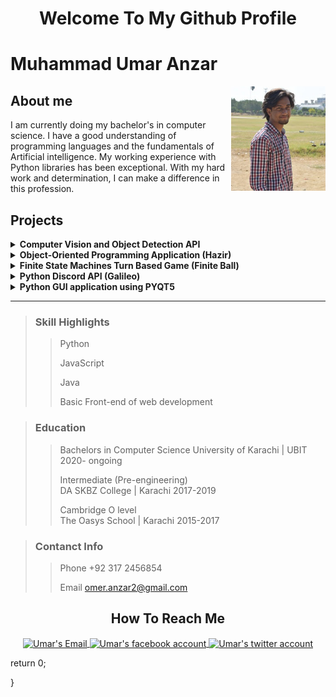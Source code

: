 <h1 align="center">Welcome To My Github Profile</h1>

# Muhammad Umar Anzar

<img align="right" width="30%" alt="my profile picture" src="images_icons/me.jpg">

## About me
I am currently doing my bachelor's in computer science. I have a good understanding of programming languages and the fundamentals of Artificial intelligence. My working experience with Python libraries has been exceptional. With my hard work and determination, I can make a difference in this profession.

## Projects

<details>
  <summary><b>Computer Vision and Object Detection API</b></summary>
  <p>A PYQT-based GUI hand gesture recognition application that interprets human hand gestures to form words that are then turned into sentences using Key2Text.</p>
</details>
<details>
  <summary><b>Object-Oriented Programming Application (Hazir)</b></summary>
  <p>A service-providing application prototype built in Java Swing GUI using SQLite as the database.</p>
</details>
<details>
  <summary><b>Finite State Machines Turn Based Game (Finite Ball)</b></summary>
  <p>A two-player 2D soccer game similar to air hockey, with transition-based movement and actual In-elastic collision physics.</p>
</details>
<details>
  <summary><b>Python Discord API (Galileo)</b></summary>
  <p>A Heroku-hosted Discord bot with some of my own custom basic commands.</p>
</details>
<details>
  <summary><b>Python GUI application using PYQT5</b></summary>
  <p>Simple FTP file backup application that connects to the server and downloads all files recursively for backup.</p>
</details>


<hr>

> ### Skill Highlights
>> Python
>>
>> JavaScript
>>
>> Java
>>
>> Basic Front-end of web development

> ### Education
>> Bachelors in Computer Science 
University of Karachi | UBIT
2020- ongoing
>>
>> Intermediate (Pre-engineering)         
DA SKBZ College | Karachi
2017-2019
>>
>> Cambridge O level                                   
The Oasys School | Karachi
2015-2017 



> ### Contanct Info
>> Phone
+92 317 2456854
>>
>> Email
omer.anzar2@gmail.com


  <!--
  **omer-anzar/omer-anzar** is a ✨ _special_ ✨ repository because its `README.md` (this file) appears on your GitHub profile.

  Here are some ideas to get you started:

  - 🔭 I’m currently working on ...
  - 🌱 I’m currently learning ...
  - 👯 I’m looking to collaborate on ...
  - 🤔 I’m looking for help with ...
  - 💬 Ask me about ...
  - 📫 How to reach me: ...
  - 😄 Pronouns: ...
  - ⚡ Fun fact: ...
  -->


  <h2 align="center">How To Reach Me</h2>
  <p align ="center">
    <a href="mailto:omer.anzar2@gmail.com">
      <image align="center" src="images_icons/facebookicon.png" width="64 px" alt="Umar's Email">
    </a>
    <a href="https://www.facebook.com/omer.anzar.7/">
      <image align="center" src="images_icons/facebookicon.png" width="64 px" alt="Umar's facebook account">
    </a>
    <a href="images_icons/twittericon.png">
      <image align="center" src="images_icons/twittericon.png" width="64 px" alt="Umar's twitter account">
    </a>  
  </p>


  return 0;

}

